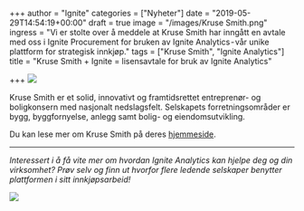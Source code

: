 +++
author = "Ignite"
categories = ["Nyheter"]
date = "2019-05-29T14:54:19+00:00"
draft = true
image = "/images/Kruse Smith.png"
ingress = "Vi er stolte over å meddele at Kruse Smith har inngått en avtale med oss i Ignite Procurement for bruken av Ignite Analytics - vår unike plattform for strategisk innkjøp."
tags = ["Kruse Smith", "Ignite Analytics"]
title = "Kruse Smith + Ignite = lisensavtale for bruk av Ignite Analytics"

+++
![](https://cdn-images-1.medium.com/max/800/1*L-w0GvPU4CCLHnv4oNpwSA.png)

Kruse Smith er et solid, innovativt og framtidsrettet entreprenør- og boligkonsern med nasjonalt nedslagsfelt. Selskapets forretningsområder er bygg, byggfornyelse, anlegg samt bolig- og eiendomsutvikling.

Du kan lese mer om Kruse Smith på deres [hjemmeside](https://www.kruse-smith.no/).

***

_Interessert i å få vite mer om hvordan Ignite Analytics kan hjelpe deg og din virksomhet? Prøv selv og finn ut hvorfor flere ledende selskaper benytter plattformen i sitt innkjøpsarbeid!_

[![](https://cdn-images-1.medium.com/max/800/1*wNfW3gtCL-EO9XYJOYYSnQ.png)](https://www.ignite.no/ignite-analytics/demo/)
